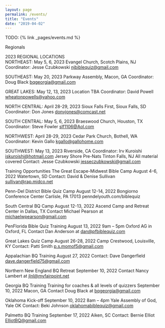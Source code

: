 ```yaml
---
layout: page
permalink: /events/
title: "Events"
date: "2019-04-02"
---
```


TODO: {% link _pages/events.md %}

Regionals

2023 REGIONAL LOCATIONS  
NORTHEAST: May 5, 6, 2023
Evangel Church, Scotch Plains, NJ
Coordinator: Jesse Czubkowski njbiblequiz@gmail.com  

SOUTHEAST: May 20, 2023
Parkway Assembly, Macon, GA
Coordinator: Doug Black bqgeorgia@gmail.com  

GREAT LAKES: May 12, 13, 2023
Location TBA
Coordinator: David Powell wheatonpowells@yahoo.com  

NORTH CENTRAL: April 28-29, 2023
Sioux Falls First, Sioux Falls, SD
Coordinator: Don Jones donvjones@comcast.net  

SOUTH CENTRAL: May 5, 6, 2023
Braeswood Church, Houston, TX
Coordinator: Steve Fowler slf1106@Aol.com  

NORTHWEST: April 28-29, 2023
Cedar Park Church, Bothell, WA
Coordinator: Kevin Gallo kgallo@gallohome.com  

SOUTHWEST: May 13, 2023
Riverside, CA
Coordinator: Irv Kuroishi iskuroishi@hotmail.com
Jersey Shore Pre-Nats
Tinton Falls, NJ
All material covered
Contact: Jesse Czubkowski jesseczubkowski@gmail.com


Training Opportunities
The Great Escape-Midwest Bible Camp
August 4-6, 2022
Watertown, SD
Contact: David & Denise Sullivan sullivan@rap.midco.net

Penn-Del District Bible Quiz Camp
August 12-14, 2022
Bongiorno Conference Center
Carlisle, PA 17013
penndelyouth.com/biblequiz

South Central BQ Camp
August 12-13, 2022
Ascend Camp and Retreat Center in Dallas, TX
Contact Michael Pearson at michaelwpearson@gmail.com

PenFlorida Bible Quiz Training
August 13, 2022
9am – 5pm
Oxford AG in Oxford, FL
Contact Dan Anderson at dan@pfbiblequiz.com

Great Lakes Quiz Camp
August 26-28, 2022
Camp Crestwood, Louisville, KY
Contact: Patti Smith p.s.momof5@gmail.com

Appalachian BQ Training
August 27, 2022
Contact: Dave Dangerfield dave.dangerfield75@gmail.com

Northern New England BQ Retreat
September 10, 2022
Contact Nancy Lambert at jlnl@myfairpoint.net

Georgia BQ Training
Training for coaches & all levels of quizzers
September 10, 2022
Macon, GA
Contact Doug Black at bqgeorgia@gmail.com

Oklahoma Kick-off
September 10, 2022
8am – 4pm
Yale Assembly of God, Yale OK
Contact: Beki Johnson oklahomabiblequiz@gmail.com

Palmetto BQ Training
September 17, 2022
Aiken, SC
Contact: Bernie Elliot ElliotBQ@gmail.com